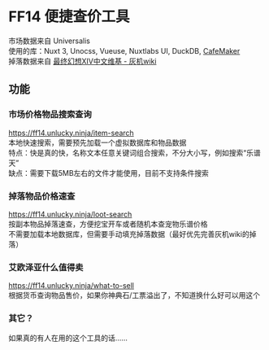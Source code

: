 # FF14 便捷查价工具

市场数据来自 Universalis  
使用的库：Nuxt 3, Unocss, Vueuse, Nuxtlabs UI, DuckDB, [CafeMaker](https://github.com/thewakingsands/cafemaker)  
掉落数据来自 [最终幻想XIV中文维基 - 灰机wiki](https://ff14.huijiwiki.com/wiki/Project:%E6%89%8B%E5%B7%A5%E6%9B%B4%E6%96%B0%E6%95%B0%E6%8D%AE)

## 功能
### 市场价格物品搜索查询
https://ff14.unlucky.ninja/item-search  
本地快速搜索，需要预先加载一个虚拟数据库和物品数据  
特点：快是真的快，名称文本任意关键词组合搜索，不分大小写，例如搜索“乐谱 天”  
缺点：需要下载5MB左右的文件才能使用，目前不支持条件搜索  

### 掉落物品价格速查
https://ff14.unlucky.ninja/loot-search  
按副本物品掉落速查，方便挖宝开车或者随机本查宠物乐谱价格  
不需要加载本地数据库，但需要手动填充掉落数据（最好优先完善灰机wiki的掉落）  

### 艾欧泽亚什么值得卖
https://ff14.unlucky.ninja/what-to-sell  
根据货币查询物品售价，如果你神典石/工票溢出了，不知道换什么好可以用这个  

### 其它？
如果真的有人在用的这个工具的话……  
